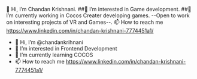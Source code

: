 👋 Hi, I’m Chandan Krishnani.
##👀 I’m interested in Game development.
##🌱 I’m currently working in Cocos Creater developing games.
--Open to work on interesting projects of VR and Games--.
📫 How to reach me https://www.linkedin.com/in/chandan-krishnani-7774451a1/

- 👋 Hi, I’m @chandankrihnani   
- 👀 I’m interested in Frontend Development
- 🌱 I’m currently learning COCOS
- 📫 How to reach me https://www.linkedin.com/in/chandan-krishnani-7774451a1/
